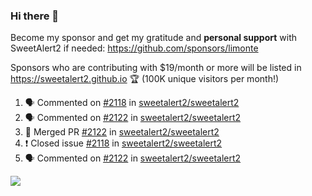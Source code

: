 ### Hi there 👋

Become my sponsor and get my gratitude and **personal support** with SweetAlert2 if needed: https://github.com/sponsors/limonte

Sponsors who are contributing with $19/month or more will be listed in https://sweetalert2.github.io 🏆 (100K unique visitors per month!)

<!--START_SECTION:activity-->
1. 🗣 Commented on [#2118](https://github.com/sweetalert2/sweetalert2/issues/2118) in [sweetalert2/sweetalert2](https://github.com/sweetalert2/sweetalert2)
2. 🗣 Commented on [#2122](https://github.com/sweetalert2/sweetalert2/issues/2122) in [sweetalert2/sweetalert2](https://github.com/sweetalert2/sweetalert2)
3. 🎉 Merged PR [#2122](https://github.com/sweetalert2/sweetalert2/pull/2122) in [sweetalert2/sweetalert2](https://github.com/sweetalert2/sweetalert2)
4. ❗️ Closed issue [#2118](https://github.com/sweetalert2/sweetalert2/issues/2118) in [sweetalert2/sweetalert2](https://github.com/sweetalert2/sweetalert2)
5. 🗣 Commented on [#2122](https://github.com/sweetalert2/sweetalert2/issues/2122) in [sweetalert2/sweetalert2](https://github.com/sweetalert2/sweetalert2)
<!--END_SECTION:activity-->

![](https://github-readme-stats.vercel.app/api?username=limonte&theme=vue&show_icons=true)
